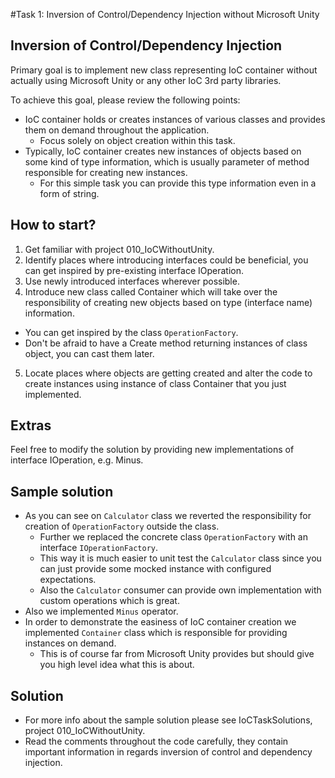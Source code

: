 #Task 1: Inversion of Control/Dependency Injection without Microsoft Unity

## Inversion of Control/Dependency Injection

Primary goal is to implement new class representing IoC container without 
actually using Microsoft Unity or any other IoC 3rd party libraries. 

To achieve this goal, please review the following points:
* IoC container holds or creates instances of various classes and provides 
  them on demand throughout the application.
  * Focus solely on object creation within this task.
* Typically, IoC container creates new instances of objects based on some kind 
  of type information, which is usually parameter of method responsible for 
  creating new instances.
  * For this simple task you can provide this type information even in a form 
    of string.

## How to start?

1. Get familiar with project 010_IoCWithoutUnity.
2. Identify places where introducing interfaces could be beneficial, you can get
   inspired by pre-existing interface IOperation.
3. Use newly introduced interfaces wherever possible.
4. Introduce new class called Container which will take over the responsibility 
   of creating new objects based on type (interface name) information.
  * You can get inspired by the class ```OperationFactory```.
  * Don't be afraid to have a Create method returning instances of class object,
    you can cast them later.
5. Locate places where objects are getting created and alter the code to create 
   instances using instance of class Container that you just implemented.

## Extras

Feel free to modify the solution by providing new implementations of interface 
IOperation, e.g. Minus.

## Sample solution

* As you can see on ```Calculator``` class we reverted the responsibility for creation of ```OperationFactory``` outside the class.
  * Further we replaced the concrete class ```OperationFactory``` with an interface ```IOperationFactory```.
  * This way it is much easier to unit test the ```Calculator``` class since you can just provide some mocked instance with configured expectations.
  * Also the ```Calculator``` consumer can provide own implementation with custom operations which is great.
* Also we implemented ```Minus``` operator.
* In order to demonstrate the easiness of IoC container creation we implemented ```Container``` class which is responsible for providing instances on demand.
  * This is of course far from Microsoft Unity provides but should give you high level idea what this is about.

## Solution
* For more info about the sample solution please see IoCTaskSolutions, project 
  010_IoCWithoutUnity.
* Read the comments throughout the code carefully, they contain important 
  information in regards inversion of control and dependency injection.
